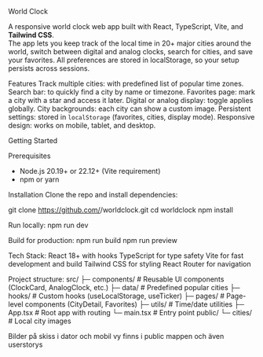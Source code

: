World Clock

A responsive world clock web app built with React, TypeScript, Vite, and **Tailwind CSS**.  
The app lets you keep track of the local time in 20+ major cities around the world, switch between digital and analog clocks, search for cities, and save your favorites. All preferences are stored in localStorage, so your setup persists across sessions.

 Features
 Track multiple cities: with predefined list of popular time zones.
 Search bar: to quickly find a city by name or timezone.
 Favorites page: mark a city with a star and access it later.
 Digital or analog display: toggle applies globally.
 City backgrounds: each city can show a custom image.
 Persistent settings: stored in `localStorage` (favorites, cities, display mode).
 Responsive design: works on mobile, tablet, and desktop.

Getting Started

Prerequisites
- Node.js 20.19+ or 22.12+ (Vite requirement)
- npm or yarn

Installation
Clone the repo and install dependencies:

git clone https://github.com/<your-username>/worldclock.git
cd worldclock
npm install

Run locally:
npm run dev

Build for production:
npm run build
npm run preview


Tech Stack:
React 18+ with hooks
TypeScript for type safety
Vite for fast development and build
Tailwind CSS for styling
React Router for navigation


Project structure:
src/
 ├─ components/      # Reusable UI components (ClockCard, AnalogClock, etc.)
 ├─ data/            # Predefined popular cities
 ├─ hooks/           # Custom hooks (useLocalStorage, useTicker)
 ├─ pages/           # Page-level components (CityDetail, Favorites)
 ├─ utils/           # Time/date utilities
 ├─ App.tsx          # Root app with routing
 └─ main.tsx         # Entry point
public/
 └─ cities/          # Local city images


Bilder på skiss i dator och mobil vy finns i public mappen och även userstorys